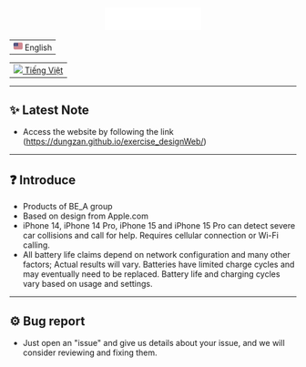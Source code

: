 <p align="center">
  <a href="#"><img width="170" height="40" src="/img/unauthorized_reseller no-bg.png"></a>
</p>


<div align="center">
<table>
  <tr>
    <td valign="center"><img src="https://github.com/twitter/twemoji/blob/master/assets/svg/1f1fa-1f1f8.svg" width="16"/> English</td>
  </tr>
</table>
</div>
<div align="center">
<table>
  <tr>
    <td valign="center"><a href="README_vi-vn.md"><img src="https://em-content.zobj.net/thumbs/160/twitter/53/flag-for-vietnam_1f1fb-1f1f3.png" width="16"/> Tiếng Việt</a></td>
  </tr>
</table>
</div>


---

## ✨ Latest Note
- Access the website by following the link (https://dungzan.github.io/exercise_designWeb/)
---

## ❓ Introduce

- Products of BE_A group
- Based on design from Apple.com
- iPhone 14, iPhone 14 Pro, iPhone 15 and iPhone 15 Pro can detect severe car collisions and call for help. Requires cellular connection or Wi-Fi calling.
- All battery life claims depend on network configuration and many other factors; Actual results will vary. Batteries have limited charge cycles and may eventually need to be replaced. Battery life and charging cycles vary based on usage and settings.

---
## ⚙ Bug report
- Just open an "issue" and give us details about your issue, and we will consider reviewing and fixing them.
